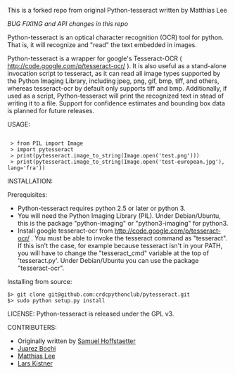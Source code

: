 This is a forked repo from original Python-tesseract written by Matthias Lee

*BUG FIXING and API changes in this repo*


Python-tesseract is an optical character recognition (OCR) tool for python.
That is, it will recognize and "read" the text embedded in images.

Python-tesseract is a wrapper for google's Tesseract-OCR
( http://code.google.com/p/tesseract-ocr/ ).  It is also useful as a
stand-alone invocation script to tesseract, as it can read all image types
supported by the Python Imaging Library, including jpeg, png, gif, bmp, tiff,
and others, whereas tesseract-ocr by default only supports tiff and bmp.
Additionally, if used as a script, Python-tesseract will print the recognized
text in stead of writing it to a file. Support for confidence estimates and
bounding box data is planned for future releases.


USAGE:
```

 > from PIL import Image
 > import pytesseract
 > print(pytesseract.image_to_string(Image.open('test.png')))
 > print(pytesseract.image_to_string(Image.open('test-european.jpg'), lang='fra'))
```

INSTALLATION:

Prerequisites:
* Python-tesseract requires python 2.5 or later or python 3.
* You will need the Python Imaging Library (PIL).  Under Debian/Ubuntu, this is
  the package "python-imaging" or "python3-imaging" for python3.
* Install google tesseract-ocr from http://code.google.com/p/tesseract-ocr/ .
  You must be able to invoke the tesseract command as "tesseract". If this
  isn't the case, for example because tesseract isn't in your PATH, you will
  have to change the "tesseract_cmd" variable at the top of 'tesseract.py'.
  Under Debian/Ubuntu you can use the package "tesseract-ocr".


Installing from source:   
```
$> git clone git@github.com:crdcpythonclub/pytesseract.git   
$> sudo python setup.py install  
```

LICENSE:
Python-tesseract is released under the GPL v3.

CONTRIBUTERS:
- Originally written by [Samuel Hoffstaetter](https://github.com/hoffstaetter) 
- [Juarez Bochi](https://github.com/jbochi)
- [Matthias Lee](https://github.com/madmaze)
- [Lars Kistner](https://github.com/Sr4l)




